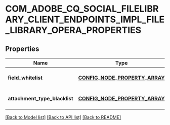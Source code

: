 # COM_ADOBE_CQ_SOCIAL_FILELIBRARY_CLIENT_ENDPOINTS_IMPL_FILE_LIBRARY_OPERA_PROPERTIES

## Properties
Name | Type | Description | Notes
------------ | ------------- | ------------- | -------------
**field_whitelist** | [**CONFIG_NODE_PROPERTY_ARRAY**](configNodePropertyArray.md) |  | [optional] [default to null]
**attachment_type_blacklist** | [**CONFIG_NODE_PROPERTY_ARRAY**](configNodePropertyArray.md) |  | [optional] [default to null]

[[Back to Model list]](../README.md#documentation-for-models) [[Back to API list]](../README.md#documentation-for-api-endpoints) [[Back to README]](../README.md)


